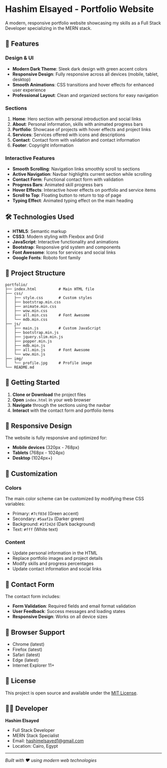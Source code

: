 # Hashim Elsayed - Portfolio Website

A modern, responsive portfolio website showcasing my skills as a Full Stack Developer specializing in the MERN stack.

## 🌟 Features

### Design & UI
- **Modern Dark Theme**: Sleek dark design with green accent colors
- **Responsive Design**: Fully responsive across all devices (mobile, tablet, desktop)
- **Smooth Animations**: CSS transitions and hover effects for enhanced user experience
- **Professional Layout**: Clean and organized sections for easy navigation

### Sections
1. **Home**: Hero section with personal introduction and social links
2. **About**: Personal information, skills with animated progress bars
3. **Portfolio**: Showcase of projects with hover effects and project links
4. **Services**: Services offered with icons and descriptions
5. **Contact**: Contact form with validation and contact information
6. **Footer**: Copyright information

### Interactive Features
- **Smooth Scrolling**: Navigation links smoothly scroll to sections
- **Active Navigation**: Navbar highlights current section while scrolling
- **Contact Form**: Functional contact form with validation
- **Progress Bars**: Animated skill progress bars
- **Hover Effects**: Interactive hover effects on portfolio and service items
- **Scroll to Top**: Floating button to return to top of page
- **Typing Effect**: Animated typing effect on the main heading

## 🛠️ Technologies Used

- **HTML5**: Semantic markup
- **CSS3**: Modern styling with Flexbox and Grid
- **JavaScript**: Interactive functionality and animations
- **Bootstrap**: Responsive grid system and components
- **Font Awesome**: Icons for services and social links
- **Google Fonts**: Roboto font family

## 📁 Project Structure

```
portfolio/
├── index.html          # Main HTML file
├── css/
│   ├── style.css       # Custom styles
│   ├── bootstrap.min.css
│   ├── animate.min.css
│   ├── wow.min.css
│   ├── all.min.css     # Font Awesome
│   └── mdb.min.css
├── js/
│   ├── main.js         # Custom JavaScript
│   ├── bootstrap.min.js
│   ├── jquery.slim.min.js
│   ├── popper.min.js
│   ├── mdb.min.js
│   ├── all.min.js      # Font Awesome
│   └── wow.min.js
├── img/
│   └── profile.jpg     # Profile image
└── README.md
```

## 🚀 Getting Started

1. **Clone or Download** the project files
2. **Open** `index.html` in your web browser
3. **Navigate** through the sections using the navbar
4. **Interact** with the contact form and portfolio items

## 📱 Responsive Design

The website is fully responsive and optimized for:
- **Mobile devices** (320px - 768px)
- **Tablets** (768px - 1024px)
- **Desktop** (1024px+)

## 🎨 Customization

### Colors
The main color scheme can be customized by modifying these CSS variables:
- Primary: `#7cf03d` (Green accent)
- Secondary: `#5aaf2a` (Darker green)
- Background: `#1f242d` (Dark background)
- Text: `#fff` (White text)

### Content
- Update personal information in the HTML
- Replace portfolio images and project details
- Modify skills and progress percentages
- Update contact information and social links

## 📧 Contact Form

The contact form includes:
- **Form Validation**: Required fields and email format validation
- **User Feedback**: Success messages and loading states
- **Responsive Design**: Works on all device sizes

## 🔧 Browser Support

- Chrome (latest)
- Firefox (latest)
- Safari (latest)
- Edge (latest)
- Internet Explorer 11+

## 📄 License

This project is open source and available under the [MIT License](LICENSE).

## 👨‍💻 Developer

**Hashim Elsayed**
- Full Stack Developer
- MERN Stack Specialist
- Email: hashimelsayed1@gmail.com
- Location: Cairo, Egypt

---

*Built with ❤️ using modern web technologies* 